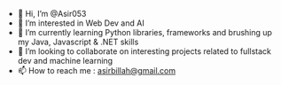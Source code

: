 - 👋 Hi, I’m @Asir053
- 👀 I’m interested in Web Dev and AI
- 🌱 I’m currently learning Python libraries, frameworks and brushing up my Java, Javascript & .NET skills
- 💞️ I’m looking to collaborate on interesting projects related to fullstack dev and machine learning
- 📫 How to reach me : asirbillah@gmail.com

<!---
Asir053/Asir053 is a ✨ special ✨ repository because its `README.md` (this file) appears on your GitHub profile.
You can click the Preview link to take a look at your changes.
--->
